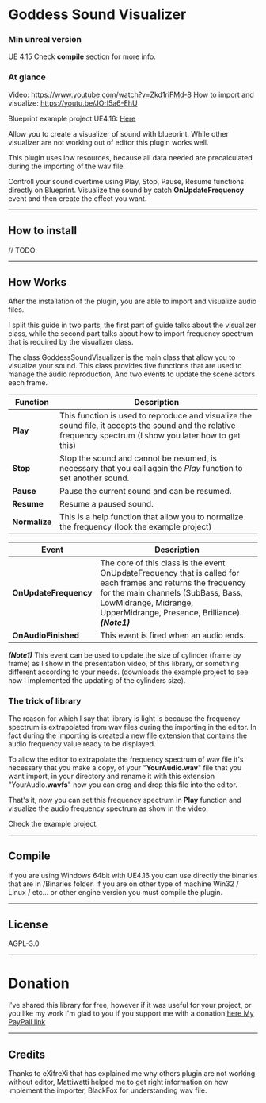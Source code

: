 # Goddess Sound Visualizer

### Min unreal version
UE 4.15
Check **compile** section for more info.

### At glance
Video: https://www.youtube.com/watch?v=Zkd1riFMd-8
How to import and visualize: https://youtu.be/JOrl5a6-EhU

Blueprint example project UE4.16: [Here](https://github.com/AndreaCatania/GoddessSoundVisualizer/blob/master/GoddessSoundVis_4.16.rar?raw=true)

Allow you to create a visualizer of sound with blueprint. While other visualizer are not working out of editor this plugin works well.

This plugin uses low resources, because all data needed are precalculated during the importing of the wav file.

Controll your sound overtime using Play, Stop, Pause, Resume functions directly on Blueprint. Visualize the sound by catch **OnUpdateFrequency** event and then create the effect you want.

---

## How to install
// TODO

---

## How Works
After the installation of the plugin, you are able to import and visualize audio files.

I split this guide in two parts, the first part of guide talks about the visualizer class, while the second part talks about how to import frequency spectrum that is required by the visualizer class.

The class GoddessSoundVisualizer is the main class that allow you to visualize your sound. This class provides five functions that are used to manage the audio reproduction, And two events to update the scene actors each frame.

| Function | Description |
|---|---|
| **Play** | This function is used to reproduce and visualize the sound file, it accepts the sound and the relative frequency spectrum (I show you later how to get this) |
| **Stop** | Stop the sound and cannot be resumed, is necessary that you call again the *Play* function to set another sound. |
| **Pause** | Pause the current sound and can be resumed. |
| **Resume** | Resume a paused sound. |
| **Normalize** | This is a help function that allow you to normalize the frequency (look the example project) |


| Event | Description |
|---|---|
| **OnUpdateFrequency** | The core of this class is the event OnUpdateFrequency that is called for each frames and returns the frequency for the main channels (SubBass, Bass, LowMidrange, Midrange, UpperMidrange, Presence, Brilliance). ***(Note1)*** |
| **OnAudioFinished** | This event is fired when an audio ends. |

***(Note1)*** This event can be used to update the size of cylinder (frame by frame) as I show in the presentation video, of this library, or something different according to your needs.
(downloads the example project to see how I implemented the updating of the cylinders size).

### The trick of library
The reason for which I say that library is light is because the frequency spectrum is extrapolated from wav files during the importing in the editor. In fact during the importing is created a new file extension that contains the audio frequency value ready to be displayed.

To allow the editor to extrapolate the frequency spectrum of wav file it's necessary that you make a copy, of your "**YourAudio.wav**" file that you want import, in your directory and rename it with this extension "YourAudio.**wavfs**" now you can drag and drop this file into the editor.

That's it, now you can set this frequency spectrum in **Play** function and visualize the audio frequency spectrum as show in the video.

Check the example project.


---

## Compile
If you are using Windows 64bit with UE4.16 you can use directly the binaries that are in /Binaries folder.
If you are on other type of machine Win32 / Linux / etc... or other engine version you must compile the plugin.

---
## License
AGPL-3.0

---
# Donation
I've shared this library for free, however if it was useful for your project, or you like my work I'm glad to you if you support me with a donation [here My PayPall link](https://www.paypal.me/AndreaCatania/24.99eur)

---
## Credits
Thanks to eXifreXi that has explained me why others plugin are not working without editor, Mattiwatti helped me to get right information on how implement the importer, BlackFox for understanding wav file.
